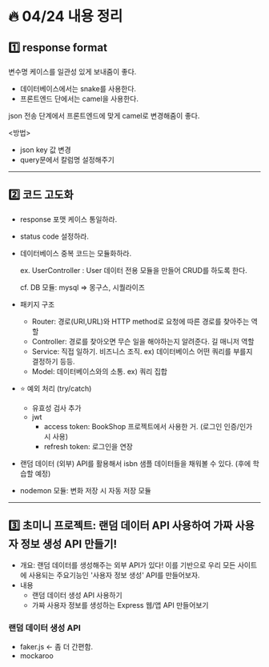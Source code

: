 # 🔥 04/24 내용 정리
## 1️⃣ response format

변수명 케이스를 일관성 있게 보내줌이 좋다.
- 데이터베이스에서는 snake를 사용한다.
- 프론트엔드 단에서는 camel을 사용한다.

json 전송 단계에서 프론트엔드에 맞게 camel로 변경해줌이 좋다.

<방법>
- json key 값 변경
- query문에서 칼럼명 설정해주기

---

## :two: 코드 고도화

- response 포맷 케이스 통일하라. 
- status code 설정하라.

- 데이터베이스 중복 코드는 모듈화하라.

  ex. UserController : User 데이터 전용 모듈을 만들어 CRUD를 하도록 한다.

  cf. DB 모듈: mysql => 몽구스, 시퀄라이즈

- 패키지 구조
  - Router: 경로(URI,URL)와 HTTP method로 요청에 따른 경로를 찾아주는 역할
  - Controller: 경로를 찾아오면 무슨 일을 해야하는지 알려준다. 길 매니저 역할
  - Service: 직접 일하기. 비즈니스 조직. ex) 데이터베이스 어떤 쿼리를 부를지 결정하기 등등.
  - Model: 데이터베이스와의 소통. ex) 쿼리 집합

- :star: 예외 처리 (try/catch)
  - 유효성 검사 추가
  - jwt
    - access token: BookShop 프로젝트에서 사용한 거. (로그인 인증/인가 시 사용)
    - refresh token: 로그인을 연장

- 랜덤 데이터 (외부) API를 활용해서 isbn 샘플 데이터들을 채워볼 수 있다. (후에 학습할 예정)
- nodemon 모듈: 변화 저장 시 자동 저장 모듈 

---

## :three: 초미니 프로젝트: 랜덤 데이터 API 사용하여 가짜 사용자 정보 생성 API 만들기!

- 개요: 랜덤 데이터를 생성해주는 외부 API가 있다! 이를 기반으로 우리 모든 사이트에 사용되는 주요기능인 '사용자 정보 생성' API를 만들어보자.
- 내용
  - 랜덤 데이터 생성 API 사용하기
  - 가짜 사용자 정보를 생성하는 Express 웹/앱 API 만들어보기

### 랜덤 데이터 생성 API

- faker.js ← 좀 더 간편함.
- mockaroo
